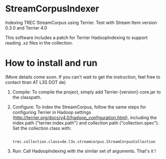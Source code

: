 StreamCorpusIndexer
===================

Indexing TREC StreamCorpus using Terrier. Test with Stream Item version  0.3.0 and Terrier 4.0

This software includes a patch for Terrier HadoopIndexing to support reading .xz files in the collection.



How to install and run
===========
(More details come soon. If you can't wait to get the instruction, feel free to contact ttran AT L3S DOT de)

1. Compile: To compile the project, simply add Terrier-[version]-core.jar to the classpath. 


2. Configure: To index the StreamCorpus, follow the same steps for configuring Terrier in Hadoop settings (http://terrier.org/docs/v4.0/hadoop_configuration.html), including the index path ("terrier.index.path") and collection path ("collection.spec"). Set the collection class with:

     <code> trec.collection.class=de.l3s.streamcorpus.StreamCorpusCollection</code>

3. Run: Call HadoopIndexing with the similar set of arguments. That's it !
